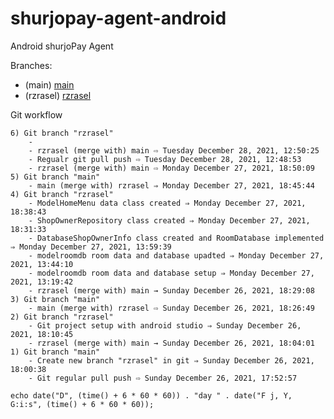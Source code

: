 # shurjopay-agent-android
Android shurjoPay Agent



Branches:
- (main) [main](https://github.com/monir-shurjomukhi/shurjopay-agent-android/tree/main)
- (rzrasel) [rzrasel](https://github.com/monir-shurjomukhi/shurjopay-agent-android/tree/rzrasel)

Git workflow
```GIT_WORKFLOW
6) Git branch "rzrasel"
    -
    - rzrasel (merge with) main ⇨ Tuesday December 28, 2021, 12:50:25
    - Regualr git pull push ⇨ Tuesday December 28, 2021, 12:48:53
    - rzrasel (merge with) main ⇨ Monday December 27, 2021, 18:50:09
5) Git branch "main"
    - main (merge with) rzrasel ⇒ Monday December 27, 2021, 18:45:44
4) Git branch "rzrasel"
    - ModelHomeMenu data class created ⇒ Monday December 27, 2021, 18:38:43
    - ShopOwnerRepository class created ⇒ Monday December 27, 2021, 18:31:33
    - DatabaseShopOwnerInfo class created and RoomDatabase implemented ⇒ Monday December 27, 2021, 13:59:39
    - modelroomdb room data and database upadted ⇒ Monday December 27, 2021, 13:44:10
    - modelroomdb room data and database setup ⇒ Monday December 27, 2021, 13:19:42
    - rzrasel (merge with) main → Sunday December 26, 2021, 18:29:08
3) Git branch "main"
    - main (merge with) rzrasel ⇨ Sunday December 26, 2021, 18:26:49
2) Git branch "rzrasel"
    - Git project setup with android studio ⇒ Sunday December 26, 2021, 18:10:45
    - rzrasel (merge with) main → Sunday December 26, 2021, 18:04:01
1) Git branch "main"
    - Create new branch "rzrasel" in git ⇒ Sunday December 26, 2021, 18:00:38
    - Git regular pull push ⇨ Sunday December 26, 2021, 17:52:57
```

```DATE_TIME
echo date("D", (time() + 6 * 60 * 60)) . "day " . date("F j, Y, G:i:s", (time() + 6 * 60 * 60));
```